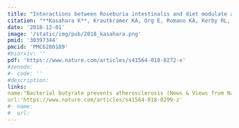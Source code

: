 ```yaml
---
title: "Interactions between Roseburia intestinalis and diet modulate atherogenesis in a murine model"
citation: "**Kasahara K**, Krautkramer KA, Org E, Romano KA, Kerby RL, Vivas EI, Mehrabian M, Denu JM, Bäckhed F, Lusis AJ, Rey FE. *Nat Microbiol*. 2018 Dec;3(12):1461-1471. doi: 10.1038/s41564-018-0272-x. Epub 2018 Nov 5."
date: '2018-12-01'
image: '/static/img/pub/2018_kasahara.png'
pmid: '30397344'
pmcid: 'PMC6280189'
#biorxiv: ''
pdf: 'https://www.nature.com/articles/s41564-018-0272-x'
#zenodo: 
#- code: ''
#description: 
links:
name:"Bacterial butyrate prevents atherosclerosis (News & Views from Nature Microbiology)" 
url:'https://www.nature.com/articles/s41564-018-0299-z' 
#- name:
#  url:
---
```

